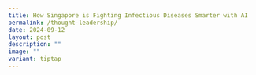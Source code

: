 ```yaml
---
title: How Singapore is Fighting Infectious Diseases Smarter with AI
permalink: /thought-leadership/
date: 2024-09-12
layout: post
description: ""
image: ""
variant: tiptap
---
```

